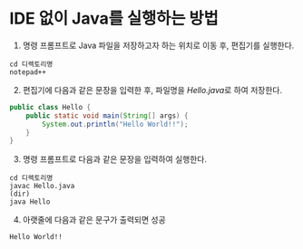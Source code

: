 # IDE 없이 Java를 실행하는 방법

1. 명령 프롬프트로 Java 파일을 저장하고자 하는 위치로 이동 후, 편집기를 실행한다.

```
cd 디렉토리명
notepad++
```

2. 편집기에 다음과 같은 문장을 입력한 후, 파일명을 *Hello.java*로 하여 저장한다.
```java
public class Hello {
	public static void main(String[] args) {
		System.out.println("Hello World!!");
	}
}
```

3. 명령 프롬프트로 다음과 같은 문장을 입력하여 실행한다.
```
cd 디렉토리명
javac Hello.java
(dir)
java Hello
```

4. 아랫줄에 다음과 같은 문구가 출력되면 성공
```
Hello World!!
```
